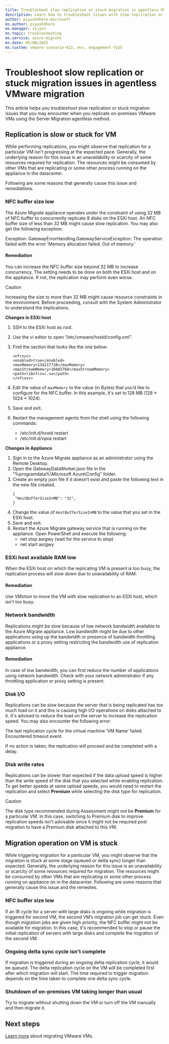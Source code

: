 ```yaml
---
title: Troubleshoot slow replication or stuck migration in agentless VMware migration
description: Learn how to troubleshoot issues with slow replication or stuck migration for VMware.
author: piyushdhore-microsoft
ms.author: piyushdhore
ms.manager: vijain
ms.topic: troubleshooting
ms.service: azure-migrate
ms.date: 05/08/2025
ms.custom: vmware-scenario-422, mvc, engagement-fy25
---
```


# Troubleshoot slow replication or stuck migration issues in agentless VMware migration 

This article helps you troubleshoot slow replication or stuck migration issues that you may encounter when you replicate on-premises VMware VMs using the Server Migration agentless method.



## Replication is slow or stuck for VM 

While performing replications, you might observe that replication for a particular VM isn't progressing at the expected pace. Generally, the underlying reason for this issue is an unavailability or scarcity of some resources required for replication. The resources might be consumed by other VMs that are replicating or some other process running on the appliance in the datacenter. 

Following are some reasons that generally cause this issue and remediations. 

### NFC buffer size low 

The Azure Migrate appliance operates under the constraint of using 32 MB of NFC buffer to concurrently replicate 8 disks on the ESXi host. An NFC buffer size of less than 32 MB might cause slow replication. 
You may also get the following exception:  

Exception: GatewayErrorHandling.GatewayServiceException: The operation failed with the error 'Memory allocation failed. Out of memory.'  

#### Remediation

You can increase the NFC buffer size beyond 32 MB to increase concurrency. The setting needs to be done on both the ESXi host and on the appliance. If not, the replication may perform even worse. 

> [!Caution]
> Increasing the size to more than 32 MB might cause resource constraints in the environment. Before proceeding, consult with the System Administrator to understand the implications. 

**Changes in ESXi host** 

1. SSH to the ESXi host as root. 
2. Use the vi editor to open “/etc/vmware/hostd/config.xml”. 
3. Find the section that looks like the one below:

   ```
   <nfcsvc> 
   <enabled>true</enabled> 
   <maxMemory>134217728</maxMemory> 
   <maxStreamMemory>10485760</maxStreamMemory> 
   <path>libnfcsvc.so</path> 
   </nfcsvc> 
   ```
4. Edit the value of `maxMemory` to the value (in Bytes) that you’d like to configure for the NFC buffer. In this example, it's set to 128 MB (128 * 1024 * 1024). 
5. Save and exit. 
6. Restart the management agents from the shell using the following commands: 
   - /etc/init.d/hostd restart 
   - /etc/init.d/vpxa restart 

**Changes in Appliance**  

1. Sign in to the Azure Migrate appliance as an administrator using the Remote Desktop.
2. Open the GatewayDataWorker.json file in the "%programdata%\Microsoft Azure\Config" folder.  
3. Create an empty json file if it doesn’t exist and paste the following text in the new file created. 
   ```
   { 
    "HostBufferSizeInMB": "32", 
   } 
   ```
4. Change the value of `HostBufferSizeInMB` to the value that you set in the ESXi host. 
5. Save and exit. 
6. Restart the Azure Migrate gateway service that is running on the appliance. Open PowerShell and execute the following:
   - net stop asrgwy (wait for the service to stop) 
   - net start asrgwy  

 
### ESXi host available RAM low 

When the ESXi host on which the replicating VM is present is too busy, the replication process will slow down due to unavailability of RAM. 

#### Remediation

Use VMotion to move the VM with slow replication to an ESXi host, which isn't too busy. 

### Network bandwidth  

Replications might be slow because of low network bandwidth available to the Azure Migrate appliance. Low bandwidth might be due to other applications using up the bandwidth or presence of bandwidth throttling applications or a proxy setting restricting the bandwidth use of replication appliance.  

#### Remediation

In case of low bandwidth, you can first reduce the number of applications using network bandwidth. Check with your network administrator if any throttling application or proxy setting is present. 

### Disk I/O 

Replications can be slow because the server that is being replicated has too much load on it and this is causing high I/O operations on disks attached to it. It's advised to reduce the load on the server to increase the replication speed. You may also encounter the following error: 

The last replication cycle for the virtual machine ‘VM Name’ failed. Encountered timeout event. 

If no action is taken, the replication will proceed and be completed with a delay. 

### Disk write rates 

Replications can be slower than expected if the data upload speed is higher than the write speed of the disk that you selected while enabling replication. To get better speeds at same upload speeds, you would need to restart the replication and select **Premium** while selecting the disk type for replication.  

> [!Caution]
> The disk type recommended during Assessment might not be **Premium** for a particular VM. In this case, switching to Premium disk to improve replication speeds isn't advisable since it might not be required post migration to have a Premium disk attached to this VM. 


## Migration operation on VM is stuck 

While triggering migration for a particular VM, you might observe that the migration is stuck at some stage (queued or delta sync) longer than expected. Generally, the underlying reason for this issue is an unavailability or scarcity of some resources required for migration. The resources might be consumed by other VMs that are replicating or some other process running on appliance on in the datacenter. Following are some reasons that generally cause this issue and the remedies. 

### NFC buffer size low 

If an IR cycle for a server with large disks is ongoing while migration is triggered for second VM, the second VM’s migration job can get stuck. Even though migration jobs are given high priority, the NFC buffer might not be available for migration. In this case, it's recommended to stop or pause the initial replication of servers with large disks and complete the migration of the second VM. 

### Ongoing delta sync cycle isn't complete 

If migration is triggered during an ongoing delta replication cycle, it would be queued. The delta replication cycle on the VM will be completed first after which migration will start. The time required to trigger migration depends on the time taken to complete one delta sync cycle. 

### Shutdown of on-premises VM taking longer than usual

Try to migrate without shutting down the VM or turn off the VM manually and then migrate it. 

## Next steps
[Learn more](tutorial-migrate-vmware.md) about migrating VMware VMs.

